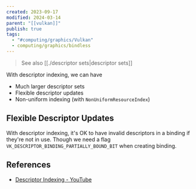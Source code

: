 ```yaml
---
created: 2023-09-17
modified: 2024-03-14
parent: "[[vulkan]]"
publish: true
tags:
  - "#computing/graphics/Vulkan"
  - computing/graphics/bindless
---
```

> See also [[./descriptor sets|descriptor sets]]

With descriptor indexing, we can have
- Much larger descriptor sets
- Flexible descriptor updates
- Non-uniform indexing (with `NonUniformResourceIndex`)

## Flexible Descriptor Updates
With descriptor indexing, it's OK to have invalid descriptors in a binding if they're not in use. Though we need a flag `VK_DESCRIPTOR_BINDING_PARTIALLY_BOUND_BIT` when creating binding.

## References
- [Descriptor Indexing - YouTube](https://www.youtube.com/watch?v=rlboWNpaM7Q)